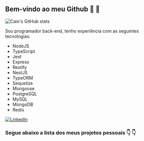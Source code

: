 ## Bem-vindo ao meu Github :wave: :wave:

![Caio's GitHub stats](https://github-readme-stats.vercel.app/api?username=devcaiofelipe&show_icons=true&theme=default)

Sou programador back-end, tenho experiência com as seguintes tecnologias:

* NodeJS
* TypeScript
* Jest
* Express
* Restify
* NestJS
* TypeORM
* Sequelize
* Mongoose
* PostgreSQL
* MySQL
* MongoDB
* Redis

[![LinkedIn](https://img.shields.io/badge/LinkedIn-0077B5?style=for-the-badge&logo=linkedin&logoColor=white)](https://www.linkedin.com/in/devcaiofelipe/)

### Segue abaixo a lista dos meus projetos pessoais :point_down: :point_down:
